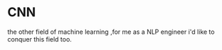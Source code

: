 # CNN
the other field of machine learning ,for me as a NLP engineer i'd like to conquer this field too.

